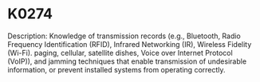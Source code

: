 # K0274
Description: Knowledge of transmission records (e.g., Bluetooth, Radio Frequency Identification (RFID), Infrared Networking (IR), Wireless Fidelity (Wi-Fi). paging, cellular, satellite dishes, Voice over Internet Protocol (VoIP)), and jamming techniques that enable transmission of undesirable information, or prevent installed systems from operating correctly. 
